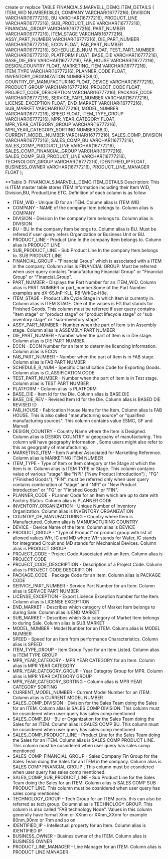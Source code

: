 create or replace TABLE FINANCIALS.MARVELL_DEMO.ITEM_DETAILS (
	ITEM_WID NUMBER(38,0),
	COMPANY VARCHAR(16777216),
	DIVISION VARCHAR(16777216),
	BU VARCHAR(16777216),
	PRODUCT_LINE VARCHAR(16777216),
	SUB_PRODUCT_LINE VARCHAR(16777216),
	FINANCIAL_GROUP VARCHAR(16777216),
	PART_NUMBER VARCHAR(16777216),
	ITEM_STAGE VARCHAR(16777216),
	ASSY_PART_NUMBER VARCHAR(16777216),
	DIE_PART_NUMBER VARCHAR(16777216),
	ECCN FLOAT,
	FAB_PART_NUMBER VARCHAR(16777216),
	SCHEDULE_B_NUM FLOAT,
	TEST_PART_NUMBER VARCHAR(16777216),
	PLATFORM FLOAT,
	BASE_DIE VARCHAR(16777216),
	BASE_DIE_REV VARCHAR(16777216),
	FAB_HOUSE VARCHAR(16777216),
	DESIGN_COUNTRY FLOAT,
	MARKETING_ITEM VARCHAR(16777216),
	ITEM_TYPE VARCHAR(16777216),
	PLANNER_CODE FLOAT,
	INVENTORY_ORGANIZATION NUMBER(38,0),
	COUNTRY_OF_MANUFACTURING FLOAT,
	DEVICE VARCHAR(16777216),
	PRODUCT_GROUP VARCHAR(16777216),
	PROJECT_CODE FLOAT,
	PROJECT_CODE_DESCRIPTION VARCHAR(16777216),
	PACKAGE_CODE VARCHAR(16777216),
	SERVICE_PART_NUMBER VARCHAR(16777216),
	LICENSE_EXCEPTION FLOAT,
	END_MARKET VARCHAR(16777216),
	SUB_MARKET VARCHAR(16777216),
	MODEL_NUMBER VARCHAR(16777216),
	SPEED FLOAT,
	ITEM_TYPE_GROUP VARCHAR(16777216),
	MPR_YEAR_CATEGORY FLOAT,
	MPR_YEAR_CATEGORY_GROUP VARCHAR(16777216),
	MPR_YEAR_CATEGORY_SORTING NUMBER(38,0),
	CURRENT_MODEL_NUMBER VARCHAR(16777216),
	SALES_COMP_DIVISION VARCHAR(16777216),
	SALES_COMP_BU VARCHAR(16777216),
	SALES_COMP_PRODUCT_LINE VARCHAR(16777216),
	SALES_COMP_FINANCIAL_GROUP VARCHAR(16777216),
	SALES_COMP_SUB_PRODUCT_LINE VARCHAR(16777216),
	TECHNOLOGY_GROUP VARCHAR(16777216),
	IDENTIFIED_IP FLOAT,
	BUSINESS_OWNER VARCHAR(16777216),
	PRODUCT_LINE_MANAGER FLOAT
);

**Table 3: FINANCIALS.MARVELL_DEMO.ITEM_DETAILS	Description: This is ITEM master table stores ITEM Information including their Item WID, Division,BU, ProductLine ETC. Definition of each column is as follow
- ITEM_WID 			-	Unique ID for an ITEM. Column alias is ITEM WID
- COMPANY                       -	NAME of the company Item belongs to. Column alias is COMPANY
- DIVISION                      -	Division In the company Item belongs to. Column alias is DIVISION
- BU                            -	BU In the company Item belongs to. Column alias is BU. Must be refered if user query refers Organization or Business Unit or BU. 
- PRODUCT_LINE                  -	Product Line In the company Item belongs to. Column alias is PRODUCT LINE
- SUB_PRODUCT_LINE              -	Sub Product Line In the company Item belongs to. SUB PRODUCT LINE
- FINANCIAL_GROUP               -	"Financial Group" which is associated with a ITEM in the company. Column alias is FINANCIAL GROUP. Must be referred when user query contains "manufacturing Financial Group" or "Financial Group" or "Financial_Group". 
- PART_NUMBER                   -	Displays the Part Number for an ITEM_WID. Column alias is PART NUMBER or part_number.Some of the Part Number examples are dX-6SJnP-KLL, R8-WrkGz-H8e.
- ITEM_STAGE                    -	Product Life Cycle Stage in which Item is currently in. Column alias is ITEM STAGE. One of the values is FG that stands for Finished Goods. This column must be referred if user query contains "item stage" or "product stage" or "product lifecycle stage" or "sub inventory stage" or "sub-inventory stage"
- ASSY_PART_NUMBER              -	Number when the part of Item is in Assembly stage. Column alias is ASSEMBLY PART NUMBER
- DIE_PART_NUMBER               -	Number when the part of Item is in Die stage. Column alias is DIE PART NUMBER
- ECCN                          -	ECCN Number for an Item to determine licencing information. Column alias is ECCN
- FAB_PART_NUMBER               -	Number when the part of Item is in FAB stage. Column alias is FAB PART NUMBER
- SCHEDULE_B_NUM                -	Specific Classification Code for Exporting Goods. Column alias is CLASSIFICATION CODE
- TEST_PART_NUMBER              -	Number when the part of Item is in Test stage. Column alias is TEST PART NUMBER
- PLATFORM                      -	Column alias is PLATFORM
- BASE_DIE                      -	Item Id for the Die. Column alias is BASE DIE
- BASE_DIE_REV                  -	Revised Item Id for the Die. Column alias is BASED DIE REVISED ID
- FAB_HOUSE                     -	Fabrication House Name for the Item. Column alias is FAB HOUSE. This is also called "manufacturing source" or "qualified manufacturing sources". This column contains value ESMC, GF and Marvell
- DESIGN_COUNTRY                -	Country Name where the Item is Designed. Column alias is DESIGN COUNTRY or geogrpahy of manufacturing. This column will have geography information , Some users might also refer to this as geogrpahy of manufacturing.
- MARKETING_ITEM                -	Item Number Associated for  Marketting Reference. Column alias is MARKETING ITEM NUMBER
- ITEM_TYPE                     -	Type of Item or Item category or the Stage at which the Item is in. Column alias is ITEM TYPE or Stage. This column contains value of various "stage" like "NPI" ("New Product Introduction") , "FG" ("Finished Goods"), "FIN". must be referred only when user query contains combination of "stage" and "NPI" or "New Product Introduction" or "FG" or "Finished Goods" or "FIN".
- PLANNER_CODE                  -	PLanner Code for an Item which are up to date with Factory Status. Column alias is PLANNER CODE
- INVENTORY_ORGANIZATION        -	Unique Number of Inventory Organization. Column alias is INVENTORY ORGANIZATION
- COUNTRY_OF_MANUFACTURING      -	Country where Item is Manufactured. Column alias is MANUFACTURING COUNTRY
- DEVICE                        -	Device Name of the Item. Column alias is DEVICE
- PRODUCT_GROUP                 -	"Type of Product" or product group with list of allowed values Wfr, IC and MD where Wfr stands for Wafer, IC stands for Integrated Circuit and MD stands for Mechanical Devices. Column alias is PRODUCT GROUP
- PROJECT_CODE                  -	Project Code Associated with an Item. Column alias is PROJECT CODE
- PROJECT_CODE_DESCRIPTION      -	Description of a Project Code. Column alias is PROJECT CODE DESCRIPTION
- PACKAGE_CODE                  -	Package Code for an Item. Column alias is PACKAGE CODE
- SERVICE_PART_NUMBER           -	Service Part Number for an Item. Column alias is SERVICE PART NUMBER
- LICENSE_EXCEPTION             -	Export Licence Exception Number for the Item. Column alias is LICENSE EXCEPTION
- END_MARKET                    -	Describes which category of Market Item belongs to during Sale. Column alias is END MARKET
- SUB_MARKET 			-	Describes which Sub category of Market Item belongs to during Sale. Column alias is SUB MARKET
- MODEL_NUMBER       		-	Model Number for an ITEM. Column alias is MODEL NUMBER
- SPEED                         -	Speed for an Item from performance Characteristics. Column alias is SPEED
- ITEM_TYPE_GROUP               -	Item Group Type for an Item Listed. Column alias is ITEM TYPE GROUP
- MPR_YEAR_CATEGORY             -	MPR YEAR CATEGORY for an Item. Column alias is MPR YEAR CATEGORY
- MPR_YEAR_CATEGORY_GROUP       -	Year Categroy Group for MPR. Column alias is MPR YEAR CATEGORY GROUP
- MPR_YEAR_CATEGORY_SORTING     -	Column alias is MPR YEAR CATEGORY SORTING
- CURRENT_MODEL_NUMBER          -	Current Model Number for an ITEM. Column alias is CURRENT MODEL NUMBER
- SALES_COMP_DIVISION           -	Division for the Sales Team doing the Sales for an ITEM. Column alias is SALES COMP DIVISION. This column must be cosnidered when user query has sales comp mentioned
- SALES_COMP_BU                 -	BU or Organization for the Sales Team doing the Sales for an ITEM. Column alias is SALES COMP BU. This column must be cosnidered when user query has sales comp mentioned
- SALES_COMP_PRODUCT_LINE       -	Product Line for the Sales Team doing the Sales for an ITEM. Column alias is SALES COMP PRODUCT LINE. This column must be cosnidered when user query has sales comp mentioned
- SALES_COMP_FINANCIAL_GROUP    -	Sales Company Fin Group for the Sales Team doing the Sales for an ITEM in the company. Column alias is SALES COMP FINANCIAL GROUP , This column must be cosnidered when user query has sales comp mentioned.
- SALES_COMP_SUB_PRODUCT_LINE   -	Sub Product Line for the Sales Team doing the Sales for an ITEM. Column alias is SALES COMP SUB PRODUCT LINE. This column must be cosnidered when user query has sales comp mentioned
- TECHNOLOGY_GROUP              -	Tech Group for an ITEM parts. this can also be referred as tech group. Column alias is TECHNOLOGY GROUP. This column is also called "FAB technology Node". Values in this column generally have format Xnm or XXnm or XXnm_XXnm for example 80nm_90nm or 7nm and so on
- IDENTIFIED_IP                 -	Intellectual property for an Item. Column alias is IDENTIFIED IP
- BUSINESS_OWNER                -	Busines owner of the ITEM. Column alias is BUSINESS OWNER
- PRODUCT_LINE_MANAGER          -	Line Manager for an ITEM. Column alias is PRODUCT LINE MANAGER